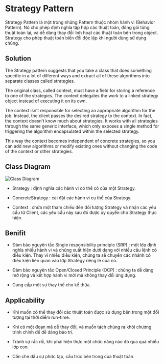 # Strategy Pattern
Strategy Pattern là một trong những Pattern thuộc nhóm hành vi (Behavior Pattern). Nó cho phép định nghĩa tập hợp các thuật toán, đóng gói từng thuật toán lại, và dễ dàng thay đổi linh hoạt các thuật toán bên trong object. Strategy cho phép thuật toán biến đổi độc lập khi người dùng sử dụng chúng.

## Solution
The Strategy pattern suggests that you take a class that does something specific in a lot of different ways and extract all of these algorithms into separate classes called strategies.

The original class, called context, must have a field for storing a reference to one of the strategies. The context delegates the work to a linked strategy object instead of executing it on its own.

The context isn’t responsible for selecting an appropriate algorithm for the job. Instead, the client passes the desired strategy to the context. In fact, the context doesn’t know much about strategies. It works with all strategies through the same generic interface, which only exposes a single method for triggering the algorithm encapsulated within the selected strategy.

This way the context becomes independent of concrete strategies, so you can add new algorithms or modify existing ones without changing the code of the context or other strategies.
## Class Diagram
![Class Diagram](https://refactoring.guru/images/patterns/diagrams/strategy/structure.png?id=c6aa910c94960f35d100bfca02810ea1)

- Strategy : định nghĩa các hành vi có thể có của một Strategy.

- ConcreteStrategy : cài đặt các hành vi cụ thể của Strategy.

- Context : chứa một tham chiếu đến đối tượng Strategy và nhận các yêu cầu từ Client, các yêu cầu này sau đó được ủy quyền cho Strategy thực hiện.

## Benifit
- Đảm bảo nguyên tắc Single responsibility principle (SRP) : một lớp định nghĩa nhiều hành vi và chúng xuất hiện dưới dạng với nhiều câu lệnh có điều kiện. Thay vì nhiều điều kiện, chúng ta sẽ chuyển các nhánh có điều kiện liên quan vào lớp Strategy riêng lẻ của nó.

- Đảm bảo nguyên tắc Open/Closed Principle (OCP) : chúng ta dễ dàng mở rộng và kết hợp hành vi mới mà không thay đổi ứng dụng.

- Cung cấp một sự thay thế cho kế thừa.

## Applicability
- Khi muốn có thể thay đổi các thuật toán được sử dụng bên trong một đối tượng tại thời điểm run-time.

- Khi có một đoạn mã dễ thay đổi, và muốn tách chúng ra khỏi chương trình chính để dễ dàng bảo trì.

- Tránh sự rắc rối, khi phải hiện thực một chức năng nào đó qua quá nhiều lớp con.

- Cần che dấu sự phức tạp, cấu trúc bên trong của thuật toán.
